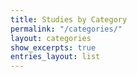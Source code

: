 ```yaml
---
title: Studies by Category
permalink: "/categories/"
layout: categories
show_excerpts: true
entries_layout: list
---
```


